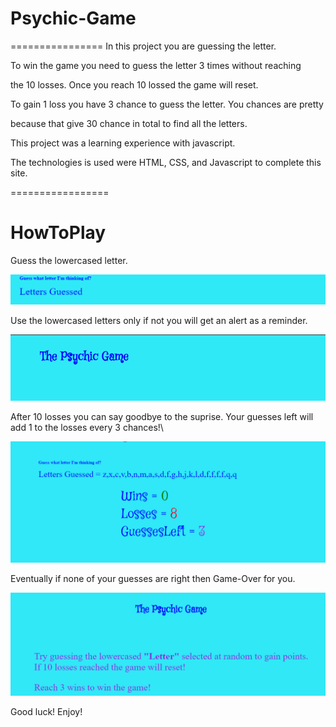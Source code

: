 # Psychic-Game


================
    In this project you are guessing the letter.

To win the game you need to guess the letter 3 times without reaching 

the 10 losses. Once you reach 10 lossed the game will reset.

To gain 1 loss you have 3 chance to guess the letter. You chances are pretty 

because that give 30 chance in total to find all the letters. 

This project was a learning experience with javascript.

The technologies is used were HTML, CSS, and Javascript to complete this site.

=================

# HowToPlay 

Guess the lowercased letter.

![Guess Letter](/assets/images/GIFS/typeLetter.gif)

Use the lowercased letters only if not you will get an alert as a reminder.

![alert](/assets/images/GIFS/alert.gif)

After 10 losses you can say goodbye to the suprise.
Your guesses left  will add 1 to the losses every 3 chances!\

![GuessesLeft](/assets/images/GIFS/guessesLeft.gif)

Eventually if none of your guesses are right then Game-Over for you.

![GuessesLeft](/assets/images/GIFS/gameOver.gif)


Good luck! 
Enjoy!

